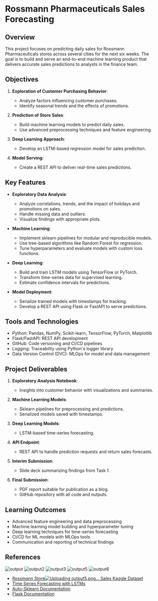 # Rossmann Pharmaceuticals Sales Forecasting

## Overview

This project focuses on predicting daily sales for Rossmann Pharmaceuticals stores across several cities for the next six weeks. The goal is to build and serve an end-to-end machine learning product that delivers accurate sales predictions to analysts in the finance team.

## Objectives

1. **Exploration of Customer Purchasing Behavior**: 
   - Analyze factors influencing customer purchases.
   - Identify seasonal trends and the effects of promotions.

2. **Prediction of Store Sales**:
   - Build machine learning models to predict daily sales.
   - Use advanced preprocessing techniques and feature engineering.

3. **Deep Learning Approach**:
   - Develop an LSTM-based regression model for sales prediction.

4. **Model Serving**:
   - Create a REST API to deliver real-time sales predictions.

## Key Features

- **Exploratory Data Analysis**: 
  - Analyze correlations, trends, and the impact of holidays and promotions on sales.
  - Handle missing data and outliers.
  - Visualize findings with appropriate plots.

- **Machine Learning**:
  - Implement sklearn pipelines for modular and reproducible models.
  - Use tree-based algorithms like Random Forest for regression.
  - Tune hyperparameters and evaluate models with custom loss functions.

- **Deep Learning**:
  - Build and train LSTM models using TensorFlow or PyTorch.
  - Transform time-series data for supervised learning.
  - Estimate confidence intervals for predictions.

- **Model Deployment**:
  - Serialize trained models with timestamps for tracking.
  - Develop a REST API using Flask or FastAPI to serve predictions.

## Tools and Technologies

- Python: Pandas, NumPy, Scikit-learn, TensorFlow, PyTorch, Matplotlib
- Flask/FastAPI: REST API development
- GitHub: Code versioning and CI/CD pipelines
- Logging: Traceability using Python's logger library
- Data Version Control (DVC): MLOps for model and data management

## Project Deliverables

1. **Exploratory Analysis Notebook**:
   - Insights into customer behavior with visualizations and summaries.

2. **Machine Learning Models**:
   - Sklearn pipelines for preprocessing and predictions.
   - Serialized models saved with timestamps.

3. **Deep Learning Models**:
   - LSTM-based time-series forecasting.

4. **API Endpoint**:
   - REST API to handle prediction requests and return sales forecasts.

5. **Interim Submission**:
   - Slide deck summarizing findings from Task 1.

6. **Final Submission**:
   - PDF report suitable for publication as a blog.
   - GitHub repository with all code and outputs.

## Learning Outcomes

- Advanced feature engineering and data preprocessing
- Machine learning model building and hyperparameter tuning
- Deep learning techniques for time-series forecasting
- CI/CD for ML models with MLOps tools
- Communication and reporting of technical findings

## References
![output](https://github.com/user-attachments/assets/08475ab4-9d30-4c1e-930d-1f0ac20f77df)
![output2](https://github.com/user-attachments/assets/b2a2997f-c89b-4b64-aea8-932168110241)
![output3](https://github.com/user-attachments/assets/7514ab07-2278-4da8-b2fb-71722ee45c8e)
![output5](https://github.com/user-attachments/assets/ef1f4e16-49bc-41d3-b06d-7f6d14b38e0f)
![output6](https://github.com/user-attachments/assets/173d47cc-74fb-4ec3-940d-7a3196a39c48)

- [Rossmann Store![Uploading output5.png…]()
 Sales Kaggle Dataset](https://www.kaggle.com/c/rossmann-store-sales/data)
- [Time Series Forecasting with LSTMs](https://www.kaggle.com)
- [Auto-Sklearn Documentation](https://automl.github.io/auto-sklearn/master/)
- [Flask Documentation](https://flask.palletsprojects.com/)
